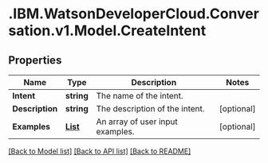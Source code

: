 # .IBM.WatsonDeveloperCloud.Conversation.v1.Model.CreateIntent
## Properties

Name | Type | Description | Notes
------------ | ------------- | ------------- | -------------
**Intent** | **string** | The name of the intent. | 
**Description** | **string** | The description of the intent. | [optional] 
**Examples** | [**List<CreateExample>**](CreateExample.md) | An array of user input examples. | [optional] 

[[Back to Model list]](../README.md#documentation-for-models) [[Back to API list]](../README.md#documentation-for-api-endpoints) [[Back to README]](../README.md)

